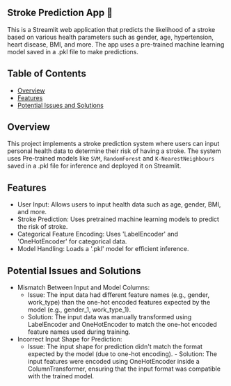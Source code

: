 ## Stroke Prediction App 🧠

This is a Streamlit web application that predicts the likelihood of a stroke based on various health parameters such as gender, age, hypertension, heart disease, BMI, and more. The app uses a pre-trained machine learning model saved in a .pkl file to make predictions.
## Table of Contents

* [Overview](#overview)
* [Features](#features)
* [Potential Issues and Solutions](#potential-issues-and-solutions)

    
## Overview
This project implements a stroke prediction system where users can input personal health data to determine their risk of having a stroke. The system uses Pre-trained models like `SVM`, `RandomForest` and `K-NearestNeighbours` saved in a .pkl file for inference and deployed it on Streamlit.

## Features

* User Input: Allows users to input health data such as age, gender, BMI, and more.
* Stroke Prediction: Uses pretrained machine learning models to predict the risk of stroke.
* Categorical Feature Encoding: Uses 'LabelEncoder' and 'OneHotEncoder' for categorical data.
* Model Handling: Loads a '.pkl' model for efficient inference.

## Potential Issues and Solutions
* Mismatch Between Input and Model Columns: 
    - Issue: The input data had different feature names (e.g., gender, work_type) than the one-hot encoded features             expected by the model (e.g., gender_1, work_type_1).
    - Solution: The input data was manually transformed using LabelEncoder and OneHotEncoder to match the one-hot encoded       feature names used during training.
* Incorrect Input Shape for Prediction: 
    - Issue: The input shape for prediction didn't match the format expected by the model (due to one-hot encoding).          - Solution: The input features were encoded using OneHotEncoder inside a ColumnTransformer, ensuring that the input         format was compatible with the trained model.
